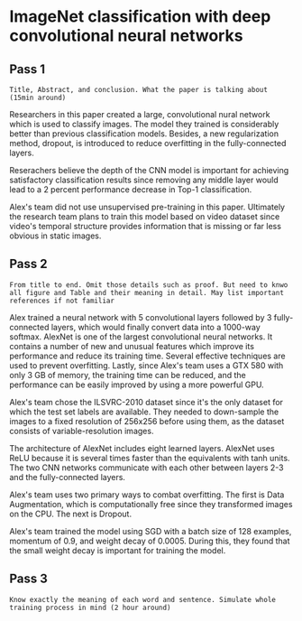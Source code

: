 # ImageNet classification with deep convolutional neural networks

## Pass 1

    Title, Abstract, and conclusion. What the paper is talking about (15min around)

Researchers in this paper created a large, convolutional nural network which is used to classify images. The model they trained is considerably better than previous classification models. Besides, a new regularization method, dropout, is introduced to reduce overfitting in the fully-connected layers.

Reserachers believe the depth of the CNN model is important for achieving satisfactory classification results since removing any middle layer would lead to a 2 percent performance decrease in Top-1 classification.

Alex's team did not use unsupervised pre-training in this paper. Ultimately the research team plans to train this model based on video dataset since video's temporal structure provides information that is missing or far less obvious in static images.

## Pass 2

    From title to end. Omit those details such as proof. But need to knwo all figure and Table and their meaning in detail. May list important references if not familiar

Alex trained a neural network with 5 convolutional layers followed by 3 fully-connected layers, which would finally convert data into a 1000-way softmax. AlexNet is one of the largest convolutional neural networks. It contains a number of new and unusual features which improve its performance and reduce its training time. Several effective techniques are used to prevent overfitting. Lastly, since Alex's team uses a GTX 580 with only 3 GB of memory, the training time can be reduced, and the performance can be easily improved by using a more powerful GPU.

Alex's team chose the ILSVRC-2010 dataset since it's the only dataset for which the test set labels are available. They needed to down-sample the images to a fixed resolution of 256x256 before using them, as the dataset consists of variable-resolution images.

The architecture of AlexNet includes eight learned layers. AlexNet uses ReLU because it is several times faster than the equivalents with tanh units. The two CNN networks communicate with each other between layers 2-3 and the fully-connected layers.

Alex's team uses two primary ways to combat overfitting. The first is Data Augmentation, which is computationally free since they transformed images on the CPU. The next is Dropout.

Alex's team trained the model using SGD with a batch size of 128 examples, momentum of 0.9, and weight decay of 0.0005. During this, they found that the small weight decay is important for training the model.

## Pass 3

    Know exactly the meaning of each word and sentence. Simulate whole training process in mind (2 hour around)
